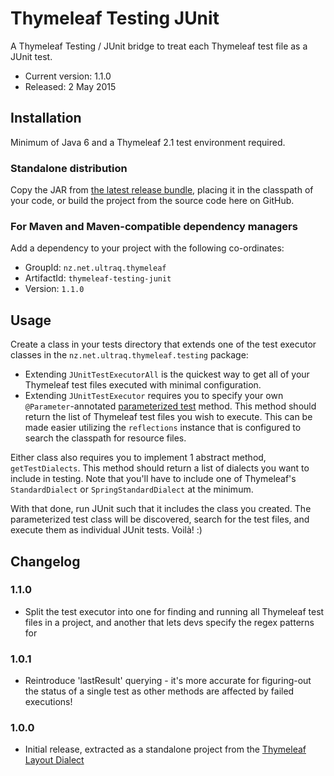 
Thymeleaf Testing JUnit
=======================

A Thymeleaf Testing / JUnit bridge to treat each Thymeleaf test file as a JUnit
test.

 - Current version: 1.1.0
 - Released: 2 May 2015


Installation
------------

Minimum of Java 6 and a Thymeleaf 2.1 test environment required.

### Standalone distribution
Copy the JAR from [the latest release bundle](https://github.com/ultraq/thymeleaf-testing-junit/releases),
placing it in the classpath of your code, or build the project from the source
code here on GitHub.

### For Maven and Maven-compatible dependency managers
Add a dependency to your project with the following co-ordinates:

 - GroupId: `nz.net.ultraq.thymeleaf`
 - ArtifactId: `thymeleaf-testing-junit`
 - Version: `1.1.0`


Usage
-----

Create a class in your tests directory that extends one of the test executor
classes in the `nz.net.ultraq.thymeleaf.testing` package:

 - Extending `JUnitTestExecutorAll` is the quickest way to get all of your
   Thymeleaf test files executed with minimal configuration.
 - Extending `JUnitTestExecutor` requires you to specify your own `@Parameter`-annotated
   [parameterized test](https://github.com/junit-team/junit/wiki/Parameterized-tests)
   method.  This method should return the list of Thymeleaf test files you wish
   to execute.  This can be made easier utilizing the `reflections` instance
   that is configured to search the classpath for resource files.

Either class also requires you to implement 1 abstract method, `getTestDialects`.
This method should return a list of dialects you want to include in testing.
Note that you'll have to include one of Thymeleaf's `StandardDialect` or
`SpringStandardDialect` at the minimum.

With that done, run JUnit such that it includes the class you created.  The
parameterized test class will be discovered, search for the test files, and
execute them as individual JUnit tests.  Voilà! :)


Changelog
---------

### 1.1.0
 - Split the test executor into one for finding and running all Thymeleaf test
   files in a project, and another that lets devs specify the regex patterns for
   

### 1.0.1
 - Reintroduce 'lastResult' querying - it's more accurate for figuring-out the
   status of a single test as other methods are affected by failed executions!

### 1.0.0
 - Initial release, extracted as a standalone project from the
   [Thymeleaf Layout Dialect](https://github.com/ultraq/thymeleaf-layout-dialect)
